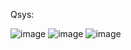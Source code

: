 Qsys:

![image](https://github.com/velicharlagokulkumar/quartus/assets/104726431/96749a3a-d85a-4ca7-aa85-c29b51209bad)
![image](https://github.com/velicharlagokulkumar/quartus/assets/104726431/bcf7f9e3-5a6a-4076-b5f5-9c16fb4bb4cc)
![image](https://github.com/velicharlagokulkumar/quartus/assets/104726431/1da23056-05c3-4c79-8d4f-fbdc34557eff)


